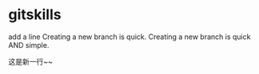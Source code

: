 # gitskills
add a line
Creating a new branch is quick.
Creating a new branch is quick AND simple.

这是新一行~~